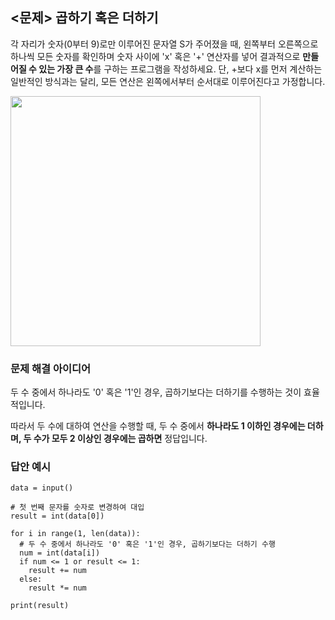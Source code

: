 ## <문제> 곱하기 혹은 더하기
각 자리가 숫자(0부터 9)로만 이루어진 문자열 S가 주어졌을 때, 왼쪽부터 오른쪽으로 하나씩
모든 숫자를 확인하며 숫자 사이에 'x' 혹은 '+' 연산자를 넣어 결과적으로 **만들어질 수 있는
가장 큰 수**를 구하는 프로그램을 작성하세요. 단, +보다 x를 먼저 계산하는 일반적인 방식과는 달리, 
모든 연산은 왼쪽에서부터 순서대로 이루어진다고 가정합니다.

<img src=https://user-images.githubusercontent.com/62216628/161256349-ef0f0386-a7d7-4c87-9b62-88d8a5e73d4a.png width=400px></img>

### 문제 해결 아이디어
두 수 중에서 하나라도 '0' 혹은 '1'인 경우, 곱하기보다는 더하기를 수행하는 것이 효율적입니다.

따라서 두 수에 대하여 연산을 수행할 때, 두 수 중에서 **하나라도 1 이하인 경우에는 더하며, 두 수가 모두 2 이상인 경우에는 곱하면** 정답입니다.

### 답안 예시
```
data = input()

# 첫 번째 문자를 숫자로 변경하여 대입
result = int(data[0])

for i in range(1, len(data)):
  # 두 수 중에서 하나라도 '0' 혹은 '1'인 경우, 곱하기보다는 더하기 수행
  num = int(data[i])
  if num <= 1 or result <= 1:
    result += num
  else:
    result *= num
    
print(result)
```
